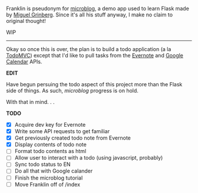 Franklin is pseudonym for [microblog](http://blog.miguelgrinberg.com/post/the-flask-mega-tutorial-part-i-hello-world/ "Flask Tutorial"), a demo app used to learn Flask made by [Miguel Grinberg](http://blog.miguelgrinberg.com/author/Miguel%20Grinberg). Since it's all his stuff anyway, I make no claim to original thought!

WIP

---

Okay so once this is over, the plan is to build a todo application (a la [TodoMVC](todomvc.com)) except that I'd like to pull tasks from the [Evernote](https://dev.evernote.com/doc/start/python.php) and [Google Calendar](https://developers.google.com/google-apps/calendar/firstapp) APIs.

**EDIT**

Have begun persuing the todo aspect of this project more than the Flask side of things. As such, _microblog_ progress is on hold.

With that in mind. . .

**TODO**

- [X] Acquire dev key for Evernote
- [X] Write some API requests to get familiar
- [X] Get previously created todo note from Evernote
- [X] Display contents of todo note
- [ ] Format todo contents as html
- [ ] Allow user to interact with a todo (using javascript, probably)
- [ ] Sync todo status to EN
- [ ] Do all that with Google calander
- [ ] Finish the microblog tutorial
- [ ] Move Franklin off of /index
